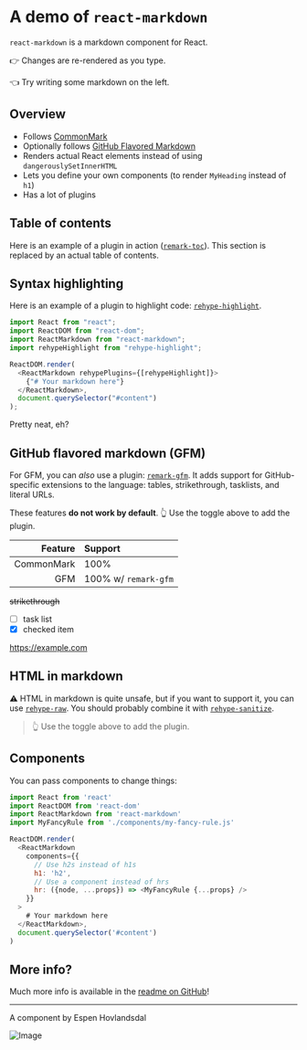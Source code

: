 # A demo of `react-markdown`

`react-markdown` is a markdown component for React.

👉 Changes are re-rendered as you type.

👈 Try writing some markdown on the left.

## Overview

- Follows [CommonMark](https://commonmark.org)
- Optionally follows [GitHub Flavored Markdown](https://github.github.com/gfm/)
- Renders actual React elements instead of using `dangerouslySetInnerHTML`
- Lets you define your own components (to render `MyHeading` instead of `h1`)
- Has a lot of plugins

## Table of contents

Here is an example of a plugin in action
([`remark-toc`](https://github.com/remarkjs/remark-toc)).
This section is replaced by an actual table of contents.

## Syntax highlighting

Here is an example of a plugin to highlight code:
[`rehype-highlight`](https://github.com/rehypejs/rehype-highlight).

```js
import React from "react";
import ReactDOM from "react-dom";
import ReactMarkdown from "react-markdown";
import rehypeHighlight from "rehype-highlight";

ReactDOM.render(
  <ReactMarkdown rehypePlugins={[rehypeHighlight]}>
    {"# Your markdown here"}
  </ReactMarkdown>,
  document.querySelector("#content")
);
```

Pretty neat, eh?

## GitHub flavored markdown (GFM)

For GFM, you can _also_ use a plugin:
[`remark-gfm`](https://github.com/remarkjs/react-markdown#use).
It adds support for GitHub-specific extensions to the language:
tables, strikethrough, tasklists, and literal URLs.

These features **do not work by default**.
👆 Use the toggle above to add the plugin.

|    Feature | Support              |
| ---------: | :------------------- |
| CommonMark | 100%                 |
|        GFM | 100% w/ `remark-gfm` |

~~strikethrough~~

- [ ] task list
- [x] checked item

https://example.com

## HTML in markdown

⚠️ HTML in markdown is quite unsafe, but if you want to support it, you can
use [`rehype-raw`](https://github.com/rehypejs/rehype-raw).
You should probably combine it with
[`rehype-sanitize`](https://github.com/rehypejs/rehype-sanitize).

  <blockquote>
    👆 Use the toggle above to add the plugin.
  </blockquote>
  
  ## Components
  
  You can pass components to change things:
  
  ```js
  import React from 'react'
  import ReactDOM from 'react-dom'
  import ReactMarkdown from 'react-markdown'
  import MyFancyRule from './components/my-fancy-rule.js'
  
  ReactDOM.render(
    <ReactMarkdown
      components={{
        // Use h2s instead of h1s
        h1: 'h2',
        // Use a component instead of hrs
        hr: ({node, ...props}) => <MyFancyRule {...props} />
      }}
    >
      # Your markdown here
    </ReactMarkdown>,
    document.querySelector('#content')
  )
  ```
  
  ## More info?
  
  Much more info is available in the
  [readme on GitHub](https://github.com/remarkjs/react-markdown)!
  
  ***
  
  A component by Espen Hovlandsdal

![Image](static/img/ZichongPhoto.jpeg)
